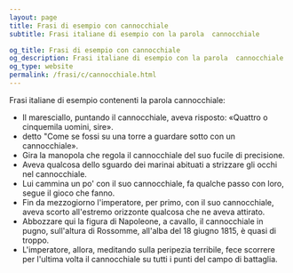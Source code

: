 ```yaml
---
layout: page
title: Frasi di esempio con cannocchiale 
subtitle: Frasi italiane di esempio con la parola  cannocchiale

og_title: Frasi di esempio con cannocchiale 
og_description: Frasi italiane di esempio con la parola  cannocchiale
og_type: website
permalink: /frasi/c/cannocchiale.html
---
```


Frasi italiane di esempio contenenti la parola cannocchiale:


- Il maresciallo, puntando il cannocchiale, aveva risposto: «Quattro o cinquemila uomini, sire».
- detto "Come se fossi su una torre a guardare sotto con un cannocchiale».
- Gira la manopola che regola il cannocchiale del suo fucile di precisione.
- Aveva qualcosa dello sguardo dei marinai abituati a strizzare gli occhi nel cannocchiale.
- Lui cammina un po' con il suo cannocchiale, fa qualche passo con loro, segue il gioco che fanno.
- Fin da mezzogiorno l'imperatore, per primo, con il suo cannocchiale, aveva scorto all'estremo orizzonte qualcosa che ne aveva attirato.
- Abbozzare qui la figura di Napoleone, a cavallo, il cannocchiale in pugno, sull'altura di Rossomme, all'alba del 18 giugno 1815, è quasi di troppo.
- L'imperatore, allora, meditando sulla peripezia terribile, fece scorrere per l'ultima volta il cannocchiale su tutti i punti del campo di battaglia.

